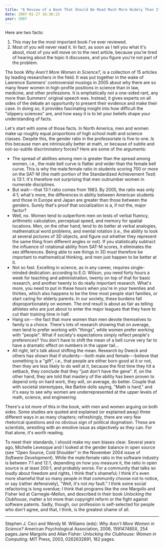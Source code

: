 ```yaml
---
title: "A Review of a Book That Should Be Read Much More Widely Than It Will Be"
date: 2007-02-27 16:36:23
year: 2007
---
```

Here are two facts:
<ol>
	<li>This may be the most important book I've ever reviewed.</li>
	<li>Most of you will never read it.  In fact, as soon as I tell you what it's about, most of you will move on to the next article, because you're tired of hearing about the topic it discusses, and you figure you're not part of the problem.</li>
</ol>
The book <cite>Why Aren't More Women in Science?</cite>, is a collection of 15 articles by leading researchers in the field.  It was put together in the wake of Lawrence Summers' controversial musings in 2005 about why there are so many fewer women in high-profile positions in science than in law, medicine, and other professions.  It is emphatically <em>not</em> a one-sided rant, any more than Summers' original speech was.  Instead, it gives experts on all sides of the debate an opportunity to present their evidence and make their case. In doing so, it provides fascinating insight into how difficult the "slippery sciences" are, and how easy it is to let your beliefs shape your understanding of facts.

Let's start with some of those facts.  In North America, men and women make up roughly equal proportions of high school math and science classes.  Despite this, the gender ratio in the professoriate is five to one.  Is this because men are intrinsically better at math, or because of subtle and not-so-subtle discriminatory forces?  Here are some of the arguments:
<ul>
	<li>The spread of abilities among men is greater than the spread among women, i.e., the male bell curve is flatter and wider than the female bell curve.  This is why the male:female ratio in students scoring 700 or more on the SAT-M (the math portion of the Standardized Achievement Test) is 13:1.  It's therefore not surprising that men outnumber women in numerate disciplines.</li>
	<li>But wait---that 13:1 ratio comes from 1983.  By 2005, the ratio was only 4:1; what's more, the differences in ability between American students and those in Europe and Japan are greater than those between the genders.  Surely that's proof that socialization is a, if not the, major factor?</li>
	<li>Well, no.  Women tend to outperform men on tests of verbal fluency, arithmetic calculation, perceptual speed, and memory for spatial locations.  Men, on the other hand, tend to do better at verbal analogies, mathematical word problems, and mental rotation (i.e., the ability to look at several pictures of 3D objects, and figure out whether they represent the same thing from different angles or not).  If you statistically subtract the influence of rotational ability from SAT-M scores, it eliminates the sex differences.  Being able to see things in 3D must therefore be important to mathematical thinking, and men just happen to be better at it.</li>
	<li>Not so fast.  Excelling in science, as in any career, requires single-minded dedication: according to E.O. Wilson, you need forty hours a week for teaching and administration, twenty on top of that for basic research, and another twenty to do really important research.  What's more, you need to put in these hours when you're in your twenties and thirties, which also happens to be the time most people start families, or start caring for elderly parents.  In our society, these burdens fall disproportionately on women.  The end result is about as fair as telling athletes who are just about to enter the major leagues that they have to cut their training time in half.</li>
	<li>Hang on---the fact that more women than men devote themselves to family is a choice.  There's lots of research showing that on average, men tend to prefer working with "things", while women prefer working with "people".  What if society's expectations simply reflect people's preferences?  You don't have to shift the mean of a bell curve very far to have a dramatic effect on numbers in the upper tail...</li>
	<li>All right, let's talk about shifting the mean.  Research by Dweck and others has shown that if students---both male and female---believe that something is a "gift", i.e., that people are either born good at it or not, then they are less likely to do well at it, because the first time they hit a setback, they conclude that they "just don't have the gene".  If, on the other hand, they are told that mastery of the ability has been proven to depend only on hard work, they will, on average, do better.  Couple that with societal stereotypes, like Barbie dolls saying, "Math is hard," and it's easy to see why women are underrepresented at the upper levels of math, science, and engineering.</li>
</ul>
There's a lot more of this in the book, with men and women arguing on both sides.  Some studies are quoted and explained (or explained away) three different ways in as many chapters; refreshingly, there are very few rhetorical questions and no obvious sign of political dogmatism.  These are scientists, wrestling with an emotive issue as objectively as they can.  For that alone, it's worth reading.

To meet their standards, I should make my own biases clear. Several years ago, Michelle Levesque and I looked at the gender balance in open source (see "Open Source, Cold Shoulder" in the November 2004 issue of <cite>Software Development</cite>).  While the male:female ratio in the software industry is between 7:1 and 12:1, depending on how you measure it, the ratio in open source is at least 200:1, and probably worse.  For a community that talks so loudly about freedom and rights, I think that's shameful; I think it's even more shameful that so many people <em>in</em> that community choose not to notice, or say (rather defensively), "Well, it's not <em>my</em> fault."  I think some social refactoring is long overdue; I think that programs like the one Margolis and Fisher led at Carnegie-Mellon, and described in their book <cite>Unlocking the Clubhouse</cite>, matter a lot more than copyright reform or the fight against software patents. Sadly, though, our profession is self-selected for people who don't agree, and that, I think, is the greatest shame of all.

<hr />Stephen J. Ceci and Wendy M. Williams (eds): <cite>Why Aren't More Women in Science?</cite> American Psychological Association, 2006, 159147485X, 254 pages.Jane Margolis and Allan Fisher: <cite>Unlocking the Clubhouse: Women in Computing</cite>.  MIT Press, 2003, 0262632691, 182 pages.
